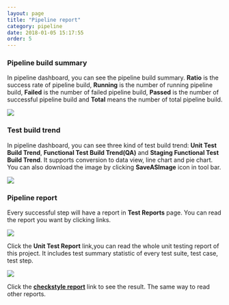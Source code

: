 ```yaml
---
layout: page
title: "Pipeline report"
category: pipeline
date: 2018-01-05 15:17:55
order: 5
---
```

### Pipeline build summary

  In pipeline dashboard, you can see the pipeline build summary. **Ratio** is the success rate of pipeline build, **Running** is the number of running pipeline build, **Failed** is the number of failed pipeline build, **Passed** is the number of successful pipeline build and **Total** means the number of total pipeline build.
  
  ![][pipeline_summary]

### Test build trend

  In pipeline dashboard, you can see three kind of test build trend: **Unit Test Build Trend**, **Functional Test Build Trend(QA)** and **Staging Functional Test Build Trend**. It supports conversion to data view, line chart and pie chart. You can also download the image by clicking **SaveASImage** icon in tool bar.
  
  ![][pipeline_chart]

### Pipeline report  
  
  Every successful step will have a report in **Test Reports** page. You can read the report you want by clicking links.
  
  ![][pipeline_fullreport]  
  
   
  Click the **Unit Test Report** link,you can read the whole unit testing report of this project. It includes
  test summary statistic of every test suite, test case, test step.  
  
  ![][pipeline_unitreport]  
  
  Click the **[checkstyle report][2]** link to see the result. The same way to read other reports.
	
	
	
[pipeline_summary]: ../images/pipeline/pipeline_build_summary.PNG
[pipeline_report]: ../images/pipeline/pipeline_report.png 
[pipeline_chart]: ../images/pipeline/pipeline_chart.png
[pipeline_fullreport]: ../images/pipeline/pipeline_fullreport.png 
[pipeline_unitreport]: ../images/pipeline/pipeline_unit_report.png 
[1]: ../test/test-import_execute-sample-test-project.html
[2]: ../checkstyle/checkstyle-report.html